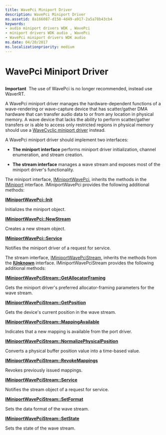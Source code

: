 ```yaml
---
title: WavePci Miniport Driver
description: WavePci Miniport Driver
ms.assetid: 8a166087-d158-4d49-a917-2a5a78b43cb4
keywords:
- audio miniport drivers WDK , WavePci
- miniport drivers WDK audio , WavePci
- WavePci miniport drivers WDK audio
ms.date: 04/20/2017
ms.localizationpriority: medium
---
```


# WavePci Miniport Driver


## <span id="wavepci_miniport_driver"></span><span id="WAVEPCI_MINIPORT_DRIVER"></span>


**Important**  The use of WavePci is no longer recommended, instead use WaverRT.

 

A WavePci miniport driver manages the hardware-dependent functions of a wave-rendering or wave-capture device that has scatter/gather DMA hardware that can transfer audio data to or from any location in physical memory. A wave device that lacks the ability to perform scatter/gather transfers or is able to access only restricted regions in physical memory should use a [WaveCyclic miniport driver](wavecyclic-miniport-driver.md) instead.

A WavePci miniport driver should implement two interfaces:

-   **The miniport interface** performs miniport driver initialization, channel enumeration, and stream creation.

-   **The stream interface** manages a wave stream and exposes most of the miniport driver's functionality.

The miniport interface, [IMiniportWavePci](https://docs.microsoft.com/windows-hardware/drivers/ddi/content/portcls/nn-portcls-iminiportwavepci), inherits the methods in the [IMiniport](https://docs.microsoft.com/windows-hardware/drivers/ddi/content/portcls/nn-portcls-iminiport) interface. IMiniportWavePci provides the following additional methods:

[**IMiniportWavePci::Init**](https://docs.microsoft.com/windows-hardware/drivers/ddi/content/portcls/nf-portcls-iminiportwavepci-init)

Initializes the miniport object.

[**IMiniportWavePci::NewStream**](https://docs.microsoft.com/windows-hardware/drivers/ddi/content/portcls/nf-portcls-iminiportwavepci-newstream)

Creates a new stream object.

[**IMiniportWavePci::Service**](https://docs.microsoft.com/windows-hardware/drivers/ddi/content/portcls/nf-portcls-iminiportwavepci-service)

Notifies the miniport driver of a request for service.

The stream interface, [IMiniportWavePciStream](https://docs.microsoft.com/windows-hardware/drivers/ddi/content/portcls/nn-portcls-iminiportwavepcistream), inherits the methods from the [**IUnknown**](https://docs.microsoft.com/windows/desktop/api/unknwn/nn-unknwn-iunknown) interface. IMiniportWavePciStream provides the following additional methods:

[**IMiniportWavePciStream::GetAllocatorFraming**](https://docs.microsoft.com/windows-hardware/drivers/ddi/content/portcls/nf-portcls-iminiportwavepcistream-getallocatorframing)

Gets the miniport driver's preferred allocator-framing parameters for the wave stream.

[**IMiniportWavePciStream::GetPosition**](https://docs.microsoft.com/windows-hardware/drivers/ddi/content/portcls/nf-portcls-iminiportwavepcistream-getposition)

Gets the device's current position in the wave stream.

[**IMiniportWavePciStream::MappingAvailable**](https://docs.microsoft.com/windows-hardware/drivers/ddi/content/portcls/nf-portcls-iminiportwavepcistream-mappingavailable)

Indicates that a new mapping is available from the port driver.

[**IMiniportWavePciStream::NormalizePhysicalPosition**](https://docs.microsoft.com/windows-hardware/drivers/ddi/content/portcls/nf-portcls-iminiportwavepcistream-normalizephysicalposition)

Converts a physical buffer position value into a time-based value.

[**IMiniportWavePciStream::RevokeMappings**](https://docs.microsoft.com/windows-hardware/drivers/ddi/content/portcls/nf-portcls-iminiportwavepcistream-revokemappings)

Revokes previously issued mappings.

[**IMiniportWavePciStream::Service**](https://docs.microsoft.com/windows-hardware/drivers/ddi/content/portcls/nf-portcls-iminiportwavepcistream-service)

Notifies the stream object of a request for service.

[**IMiniportWavePciStream::SetFormat**](https://docs.microsoft.com/windows-hardware/drivers/ddi/content/portcls/nf-portcls-iminiportwavepcistream-setformat)

Sets the data format of the wave stream.

[**IMiniportWavePciStream::SetState**](https://docs.microsoft.com/windows-hardware/drivers/ddi/content/portcls/nf-portcls-iminiportwavepcistream-setstate)

Sets the state of the wave stream.
 

 




